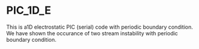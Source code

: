 # PIC_1D_E
This is a1D electrostatic PIC (serial) code with periodic boundary condition. We have shown the occurance of two stream instability with periodic boundary condition. 
